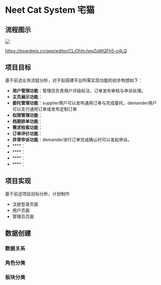 # Neet Cat System 宅猫

## 流程图示

![](https://github.com/toubun24/NiHon-IT-Training-Plan/blob/main/imgStorage/RNC001.png)

https://boardmix.cn/app/editor/CLiOhhrJwqZpWQFh5-o4LQ

## 项目目标
基于前述业务流程分析，对于拟搭建平台所需实现功能的初步构想如下：
* **用户管理功能**：管理员负责用户评级标注、订单发布审核与申诉处理。
* **主页展示功能**：
* **委托管理功能**：supplier用户可以发布通用订单与完成委托，demander用户可以支付通用订单或发布定制订单
* **权限管理功能**：
* **档期排单功能**：
* **需求检索功能**：
* **订单评价功能**：
* **异常申诉功能**：demander进行订单完成确认时可以发起申诉。
* ****：
* ****：
* ****：
* ****：

## 项目实现
基于前述项目目标分析，计划制作
* 注册登录页面
* 用户页面
* 管理员页面



## 数据创建


### 数据关系


### 角色分类


### 板块分类


### 
